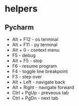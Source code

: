 # helpers

## Pycharm
- Alt + F12 - os terminal
- Alt + F11 - py terminal
- Alt + 0 - context menu
- F5 - debug
- Alt + F5 - stop
- F6 - resume program
- F4 - toggle line breakpoint
- F3 - step over
- Alt + Left - navigate back
- Alt + Right - navigate forward
- Ctrl + PgUp - preveous tab
- Ctrl + PgDn - next tab
